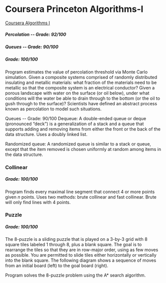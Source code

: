 # Coursera Princeton Algorithms-I
[Coursera Algorithms I](https://www.coursera.org/learn/algorithms-part1)

##### Percolation -- Grade: 92/100
##### Queues -- Grade: 90/100
##### Grade: 100/100
Program estimates the value of percolation threshold via Monte Carlo simulation.  Given a composite systems comprised of randomly distributed insulating and metallic materials: what fraction of the materials need to be metallic so that the composite system is an electrical conductor? Given a porous landscape with water on the surface (or oil below), under what conditions will the water be able to drain through to the bottom (or the oil to gush through to the surface)? Scientists have defined an abstract process known as percolation to model such situations. 

Queues -- Grade: 90/100
Dequeue: A double-ended queue or deque (pronounced “deck”) is a generalization of a stack and a queue that supports adding and removing items from either the front or the back of the data structure. Uses a doubly linked list.

Randomized queue: A randomized queue is similar to a stack or queue, except that the item removed is chosen uniformly at random among items in the data structure.

### Collinear
##### Grade: 100/100

Program finds every maximal line segment that connect 4 or more points given *n* points.
Uses two methods: brute collinear and fast collinear. Brute will only find lines with 4 points.

### Puzzle
##### Grade: 100/100

The 8-puzzle is a sliding puzzle that is played on a 3-by-3 grid with 8 square tiles labeled 1 through 8, plus a blank square. The goal is to rearrange the tiles so that they are in row-major order, using as few moves as possible. You are permitted to slide tiles either horizontally or vertically into the blank square. The following diagram shows a sequence of moves from an initial board (left) to the goal board (right). 

Program solves the 8-puzzle problem using the A* search algorithm.
